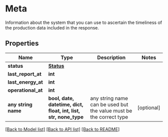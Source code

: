 # Meta

Information about the system that you can use to ascertain the timeliness of the production data included in the response.

## Properties
Name | Type | Description | Notes
------------ | ------------- | ------------- | -------------
**status** | [**Status**](Status.md) |  | 
**last_report_at** | **int** |  | 
**last_energy_at** | **int** |  | 
**operational_at** | **int** |  | 
**any string name** | **bool, date, datetime, dict, float, int, list, str, none_type** | any string name can be used but the value must be the correct type | [optional]

[[Back to Model list]](../README.md#documentation-for-models) [[Back to API list]](../README.md#documentation-for-api-endpoints) [[Back to README]](../README.md)


